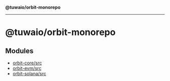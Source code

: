 **@tuwaio/orbit-monorepo**

***

# @tuwaio/orbit-monorepo

## Modules

- [orbit-core/src](orbit-core/src/README.md)
- [orbit-evm/src](orbit-evm/src/README.md)
- [orbit-solana/src](orbit-solana/src/README.md)
